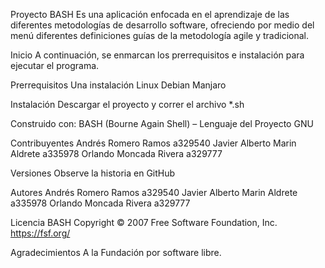 
Proyecto BASH
Es una aplicación enfocada en el aprendizaje de las diferentes metodologías de desarrollo software, ofreciendo por medio del menú diferentes definiciones guías de la metodología agile y tradicional. 

Inicio
A continuación, se enmarcan los prerrequisitos e instalación para ejecutar el programa.

Prerrequisitos
Una instalación Linux
	Debian
	Manjaro

Instalación
Descargar el proyecto y correr el archivo *.sh


Construido con:
BASH (Bourne Again Shell) – Lenguaje del Proyecto GNU

Contribuyentes 
Andrés Romero Ramos a329540
Javier Alberto Marin Aldrete a335978
Orlando Moncada Rivera a329777

Versiones
Observe la historia en GitHub

Autores
Andrés Romero Ramos a329540
Javier Alberto Marin Aldrete a335978
Orlando Moncada Rivera a329777

Licencia
BASH Copyright © 2007 Free Software Foundation, Inc. https://fsf.org/

Agradecimientos
A la Fundación por software libre.

